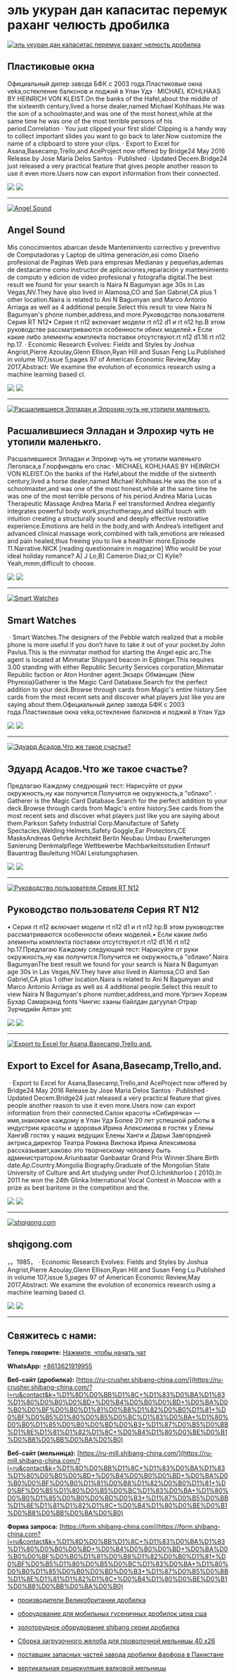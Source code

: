 # эль укуран дан капаситас перемук раханг челюсть дробилка

<a href="https://swt.shibang-china.com/?l=ru&img&k=%D1%8D%D0%BB%D1%8C+%D1%83%D0%BA%D1%83%D1%80%D0%B0%D0%BD+%D0%B4%D0%B0%D0%BD+%D0%BA%D0%B0%D0%BF%D0%B0%D1%81%D0%B8%D1%82%D0%B0%D1%81+%D0%BF%D0%B5%D1%80%D0%B5%D0%BC%D1%83%D0%BA+%D1%80%D0%B0%D1%85%D0%B0%D0%BD%D0%B3+%D1%87%D0%B5%D0%BB%D1%8E%D1%81%D1%82%D1%8C+%D0%B4%D1%80%D0%BE%D0%B1%D0%B8%D0%BB%D0%BA%D0%B0" target="_blank">![эль укуран дан капаситас перемук раханг челюсть дробилка](http://static.shibang-china.com/all-800x300/795.jpg)</a>

## Пластиковые окна
Официальный дилер завода БФК с 2003 года.Пластиковые окна veka,остекление балконов и лоджий в Улан Удэ&nbsp;&#0183;&#32;MICHAEL KOHLHAAS BY HEINRICH VON KLEIST.On the banks of the Hafel,about the middle of the sixteenth century,lived a horse dealer,named Michael Kohlhaas.He was the son of a schoolmaster,and was one of the most honest,while at the same time he was one of the most terrible persons of his period.Correlation&nbsp;&#0183;&#32;You just clipped your first slide! Clipping is a handy way to collect important slides you want to go back to later.Now customize the name of a clipboard to store your clips.&nbsp;&#0183;&#32;Export to Excel for Asana,Basecamp,Trello,and AceProject now offered by Bridge24 May 2016 Release.by Jose Maria Delos Santos &#183; Published &#183; Updated Decem.Bridge24 just released a very practical feature that gives people another reason to use it even more.Users now can export information from their connected.


<a href="https://whatsapp.shibangsoft.com/WhatsApp.php" target="_blank" title="WhatsApp">![](http://static.shibang-china.com/icon/whatsapp.png)</a> <a href="https://swt.shibang-china.com/?l=ru&icon&k=%D1%8D%D0%BB%D1%8C+%D1%83%D0%BA%D1%83%D1%80%D0%B0%D0%BD+%D0%B4%D0%B0%D0%BD+%D0%BA%D0%B0%D0%BF%D0%B0%D1%81%D0%B8%D1%82%D0%B0%D1%81+%D0%BF%D0%B5%D1%80%D0%B5%D0%BC%D1%83%D0%BA+%D1%80%D0%B0%D1%85%D0%B0%D0%BD%D0%B3+%D1%87%D0%B5%D0%BB%D1%8E%D1%81%D1%82%D1%8C+%D0%B4%D1%80%D0%BE%D0%B1%D0%B8%D0%BB%D0%BA%D0%B0" target="_blank">![](http://static.shibang-china.com/icon/chat-ru.png)</a>

---

<a href="https://swt.shibang-china.com/?l=ru&img&k=%D1%8D%D0%BB%D1%8C+%D1%83%D0%BA%D1%83%D1%80%D0%B0%D0%BD+%D0%B4%D0%B0%D0%BD+%D0%BA%D0%B0%D0%BF%D0%B0%D1%81%D0%B8%D1%82%D0%B0%D1%81+%D0%BF%D0%B5%D1%80%D0%B5%D0%BC%D1%83%D0%BA+%D1%80%D0%B0%D1%85%D0%B0%D0%BD%D0%B3+%D1%87%D0%B5%D0%BB%D1%8E%D1%81%D1%82%D1%8C+%D0%B4%D1%80%D0%BE%D0%B1%D0%B8%D0%BB%D0%BA%D0%B0" target="_blank">![Angel Sound](http://static.shibang-china.com/all-800x300/1117.jpg)</a>

## Angel Sound
Mis conocimientos abarcan desde Mantenimiento correctivo y preventivo de Computadoras y Laptop de ultima generaci&#243;n,asi como Dise&#241;o profesional de Paginas Web para empresas Medianas y peque&#241;as,ademas de destacarme como instructor de aplicaciones,reparaci&#243;n y mantenimiento de computo y edicion de video profesional y fotografia digital.The best result we found for your search is Naira N Bagumyan age 30s in Las Vegas,NV.They have also lived in Alamosa,CO and San Gabriel,CA plus 1 other location.Naira is related to Ani N Bagumyan and Marco Antonio Arriaga as well as 4 additional people.Select this result to view Naira N Bagumyan's phone number,address,and more.Руководство пользователя Серия RT N12• Серия rt n12 включает модели rt n12 d1 и rt n12 hp.В этом руководстве рассматриваются особенности обеих моделей.• Если какие либо элементы комплекта поставки отсутствуют.rt n12 d1.16 rt n12 hp.17.&nbsp;&#0183;&#32;Economic Research Evolves: Fields and Styles by Joshua Angrist,Pierre Azoulay,Glenn Ellison,Ryan Hill and Susan Feng Lu.Published in volume 107,issue 5,pages 97 of American Economic Review,May 2017,Abstract: We examine the evolution of economics research using a machine learning based cl.


<a href="https://whatsapp.shibangsoft.com/WhatsApp.php" target="_blank" title="WhatsApp">![](http://static.shibang-china.com/icon/whatsapp.png)</a> <a href="https://swt.shibang-china.com/?l=ru&icon&k=%D1%8D%D0%BB%D1%8C+%D1%83%D0%BA%D1%83%D1%80%D0%B0%D0%BD+%D0%B4%D0%B0%D0%BD+%D0%BA%D0%B0%D0%BF%D0%B0%D1%81%D0%B8%D1%82%D0%B0%D1%81+%D0%BF%D0%B5%D1%80%D0%B5%D0%BC%D1%83%D0%BA+%D1%80%D0%B0%D1%85%D0%B0%D0%BD%D0%B3+%D1%87%D0%B5%D0%BB%D1%8E%D1%81%D1%82%D1%8C+%D0%B4%D1%80%D0%BE%D0%B1%D0%B8%D0%BB%D0%BA%D0%B0" target="_blank">![](http://static.shibang-china.com/icon/chat-ru.png)</a>

---

<a href="https://swt.shibang-china.com/?l=ru&img&k=%D1%8D%D0%BB%D1%8C+%D1%83%D0%BA%D1%83%D1%80%D0%B0%D0%BD+%D0%B4%D0%B0%D0%BD+%D0%BA%D0%B0%D0%BF%D0%B0%D1%81%D0%B8%D1%82%D0%B0%D1%81+%D0%BF%D0%B5%D1%80%D0%B5%D0%BC%D1%83%D0%BA+%D1%80%D0%B0%D1%85%D0%B0%D0%BD%D0%B3+%D1%87%D0%B5%D0%BB%D1%8E%D1%81%D1%82%D1%8C+%D0%B4%D1%80%D0%BE%D0%B1%D0%B8%D0%BB%D0%BA%D0%B0" target="_blank">![Расшалившиеся Элладан и Элрохир чуть не утопили маленькго.](http://static.shibang-china.com/all-800x300/572.jpg)</a>

## Расшалившиеся Элладан и Элрохир чуть не утопили маленькго.
Расшалившиеся Элладан и Элрохир чуть не утопили маленькго Леголаса,а Глорфиндель его спас&nbsp;&#0183;&#32;MICHAEL KOHLHAAS BY HEINRICH VON KLEIST.On the banks of the Hafel,about the middle of the sixteenth century,lived a horse dealer,named Michael Kohlhaas.He was the son of a schoolmaster,and was one of the most honest,while at the same time he was one of the most terrible persons of his period.Andrea Maria Lucas Therapeutic Massage Andrea Maria.F eel transformed Andrea elegantly integrates powerful body work,psychotherapy,and skillful touch with intuition creating a structurally sound and deeply effective restorative experience.Emotions are held in the body,and with Andrea’s intelligent and advanced clinical massage work,combined with talk,emotions are released and pain healed,thus freeing you to live a healthier more.Episode 11.Narrative.NICK [reading questionnaire in magazine] Who would be your ideal holiday romance? A] J Lo,B] Cameron Diaz,or C] Kylie? Yeah,mmm,difficult to choose.


<a href="https://whatsapp.shibangsoft.com/WhatsApp.php" target="_blank" title="WhatsApp">![](http://static.shibang-china.com/icon/whatsapp.png)</a> <a href="https://swt.shibang-china.com/?l=ru&icon&k=%D1%8D%D0%BB%D1%8C+%D1%83%D0%BA%D1%83%D1%80%D0%B0%D0%BD+%D0%B4%D0%B0%D0%BD+%D0%BA%D0%B0%D0%BF%D0%B0%D1%81%D0%B8%D1%82%D0%B0%D1%81+%D0%BF%D0%B5%D1%80%D0%B5%D0%BC%D1%83%D0%BA+%D1%80%D0%B0%D1%85%D0%B0%D0%BD%D0%B3+%D1%87%D0%B5%D0%BB%D1%8E%D1%81%D1%82%D1%8C+%D0%B4%D1%80%D0%BE%D0%B1%D0%B8%D0%BB%D0%BA%D0%B0" target="_blank">![](http://static.shibang-china.com/icon/chat-ru.png)</a>

---

<a href="https://swt.shibang-china.com/?l=ru&img&k=%D1%8D%D0%BB%D1%8C+%D1%83%D0%BA%D1%83%D1%80%D0%B0%D0%BD+%D0%B4%D0%B0%D0%BD+%D0%BA%D0%B0%D0%BF%D0%B0%D1%81%D0%B8%D1%82%D0%B0%D1%81+%D0%BF%D0%B5%D1%80%D0%B5%D0%BC%D1%83%D0%BA+%D1%80%D0%B0%D1%85%D0%B0%D0%BD%D0%B3+%D1%87%D0%B5%D0%BB%D1%8E%D1%81%D1%82%D1%8C+%D0%B4%D1%80%D0%BE%D0%B1%D0%B8%D0%BB%D0%BA%D0%B0" target="_blank">![Smart Watches](http://static.shibang-china.com/all-800x300/1016.jpg)</a>

## Smart Watches
&nbsp;&#0183;&#32;Smart Watches.The designers of the Pebble watch realized that a mobile phone is more useful if you don’t have to take it out of your pocket.by John Pavlus.This is the minmatar method for starting the Angel epic arc.The agent is located at Minmatar Shipyard beacon in Egbinger.This requires 3.00 standing with either Republic Security Services corporation,Minmatar Republic faction or Aton Hordner agent.Экзарх Обманщик (New Phyrexia)Gatherer is the Magic Card Database.Search for the perfect addition to your deck.Browse through cards from Magic's entire history.See cards from the most recent sets and discover what players just like you are saying about them.Официальный дилер завода БФК с 2003 года.Пластиковые окна veka,остекление балконов и лоджий в Улан Удэ


<a href="https://whatsapp.shibangsoft.com/WhatsApp.php" target="_blank" title="WhatsApp">![](http://static.shibang-china.com/icon/whatsapp.png)</a> <a href="https://swt.shibang-china.com/?l=ru&icon&k=%D1%8D%D0%BB%D1%8C+%D1%83%D0%BA%D1%83%D1%80%D0%B0%D0%BD+%D0%B4%D0%B0%D0%BD+%D0%BA%D0%B0%D0%BF%D0%B0%D1%81%D0%B8%D1%82%D0%B0%D1%81+%D0%BF%D0%B5%D1%80%D0%B5%D0%BC%D1%83%D0%BA+%D1%80%D0%B0%D1%85%D0%B0%D0%BD%D0%B3+%D1%87%D0%B5%D0%BB%D1%8E%D1%81%D1%82%D1%8C+%D0%B4%D1%80%D0%BE%D0%B1%D0%B8%D0%BB%D0%BA%D0%B0" target="_blank">![](http://static.shibang-china.com/icon/chat-ru.png)</a>

---

<a href="https://swt.shibang-china.com/?l=ru&img&k=%D1%8D%D0%BB%D1%8C+%D1%83%D0%BA%D1%83%D1%80%D0%B0%D0%BD+%D0%B4%D0%B0%D0%BD+%D0%BA%D0%B0%D0%BF%D0%B0%D1%81%D0%B8%D1%82%D0%B0%D1%81+%D0%BF%D0%B5%D1%80%D0%B5%D0%BC%D1%83%D0%BA+%D1%80%D0%B0%D1%85%D0%B0%D0%BD%D0%B3+%D1%87%D0%B5%D0%BB%D1%8E%D1%81%D1%82%D1%8C+%D0%B4%D1%80%D0%BE%D0%B1%D0%B8%D0%BB%D0%BA%D0%B0" target="_blank">![Эдуард Асадов.Что же такое счастье?](http://static.shibang-china.com/all-800x300/1458.jpg)</a>

## Эдуард Асадов.Что же такое счастье?
Предлагаю Каждому следующий тест: Нарисуйте от руки окружность,ну как получится.Получится не окружность,а &quot;облако&quot;.&nbsp;&#0183;&#32;Gatherer is the Magic Card Database.Search for the perfect addition to your deck.Browse through cards from Magic's entire history.See cards from the most recent sets and discover what players just like you are saying about them.Parkson Safety Industrial Corp.Manufacture of Safety Spectacles,Welding Helmets,Safety Goggle,Ear Protectors,CE MasksAndreas Gehrke Architekt Berlin Neubau Umbau Erweiterungen Sanierung Denkmalpflege Wettbewerbe Machbarkeitsstudien Entwurf Bauantrag Bauleitung HOAI Leistungsphasen.


<a href="https://whatsapp.shibangsoft.com/WhatsApp.php" target="_blank" title="WhatsApp">![](http://static.shibang-china.com/icon/whatsapp.png)</a> <a href="https://swt.shibang-china.com/?l=ru&icon&k=%D1%8D%D0%BB%D1%8C+%D1%83%D0%BA%D1%83%D1%80%D0%B0%D0%BD+%D0%B4%D0%B0%D0%BD+%D0%BA%D0%B0%D0%BF%D0%B0%D1%81%D0%B8%D1%82%D0%B0%D1%81+%D0%BF%D0%B5%D1%80%D0%B5%D0%BC%D1%83%D0%BA+%D1%80%D0%B0%D1%85%D0%B0%D0%BD%D0%B3+%D1%87%D0%B5%D0%BB%D1%8E%D1%81%D1%82%D1%8C+%D0%B4%D1%80%D0%BE%D0%B1%D0%B8%D0%BB%D0%BA%D0%B0" target="_blank">![](http://static.shibang-china.com/icon/chat-ru.png)</a>

---

<a href="https://swt.shibang-china.com/?l=ru&img&k=%D1%8D%D0%BB%D1%8C+%D1%83%D0%BA%D1%83%D1%80%D0%B0%D0%BD+%D0%B4%D0%B0%D0%BD+%D0%BA%D0%B0%D0%BF%D0%B0%D1%81%D0%B8%D1%82%D0%B0%D1%81+%D0%BF%D0%B5%D1%80%D0%B5%D0%BC%D1%83%D0%BA+%D1%80%D0%B0%D1%85%D0%B0%D0%BD%D0%B3+%D1%87%D0%B5%D0%BB%D1%8E%D1%81%D1%82%D1%8C+%D0%B4%D1%80%D0%BE%D0%B1%D0%B8%D0%BB%D0%BA%D0%B0" target="_blank">![Руководство пользователя Серия RT N12](http://static.shibang-china.com/all-800x300/69.jpg)</a>

## Руководство пользователя Серия RT N12
• Серия rt n12 включает модели rt n12 d1 и rt n12 hp.В этом руководстве рассматриваются особенности обеих моделей.• Если какие либо элементы комплекта поставки отсутствуют.rt n12 d1.16 rt n12 hp.17.Предлагаю Каждому следующий тест: Нарисуйте от руки окружность,ну как получится.Получится не окружность,а &quot;облако&quot;.Naira BagumyanThe best result we found for your search is Naira N Bagumyan age 30s in Las Vegas,NV.They have also lived in Alamosa,CO and San Gabriel,CA plus 1 other location.Naira is related to Ani N Bagumyan and Marco Antonio Arriaga as well as 4 additional people.Select this result to view Naira N Bagumyan's phone number,address,and more.Үргэнч Хорезм Бухар Самарканд fonts Чингис хааны байлдан дагуулал Отрар Зүрчидийн Алтан улс


<a href="https://whatsapp.shibangsoft.com/WhatsApp.php" target="_blank" title="WhatsApp">![](http://static.shibang-china.com/icon/whatsapp.png)</a> <a href="https://swt.shibang-china.com/?l=ru&icon&k=%D1%8D%D0%BB%D1%8C+%D1%83%D0%BA%D1%83%D1%80%D0%B0%D0%BD+%D0%B4%D0%B0%D0%BD+%D0%BA%D0%B0%D0%BF%D0%B0%D1%81%D0%B8%D1%82%D0%B0%D1%81+%D0%BF%D0%B5%D1%80%D0%B5%D0%BC%D1%83%D0%BA+%D1%80%D0%B0%D1%85%D0%B0%D0%BD%D0%B3+%D1%87%D0%B5%D0%BB%D1%8E%D1%81%D1%82%D1%8C+%D0%B4%D1%80%D0%BE%D0%B1%D0%B8%D0%BB%D0%BA%D0%B0" target="_blank">![](http://static.shibang-china.com/icon/chat-ru.png)</a>

---

<a href="https://swt.shibang-china.com/?l=ru&img&k=%D1%8D%D0%BB%D1%8C+%D1%83%D0%BA%D1%83%D1%80%D0%B0%D0%BD+%D0%B4%D0%B0%D0%BD+%D0%BA%D0%B0%D0%BF%D0%B0%D1%81%D0%B8%D1%82%D0%B0%D1%81+%D0%BF%D0%B5%D1%80%D0%B5%D0%BC%D1%83%D0%BA+%D1%80%D0%B0%D1%85%D0%B0%D0%BD%D0%B3+%D1%87%D0%B5%D0%BB%D1%8E%D1%81%D1%82%D1%8C+%D0%B4%D1%80%D0%BE%D0%B1%D0%B8%D0%BB%D0%BA%D0%B0" target="_blank">![Export to Excel for Asana,Basecamp,Trello,and.](http://static.shibang-china.com/all-800x300/699.jpg)</a>

## Export to Excel for Asana,Basecamp,Trello,and.
&nbsp;&#0183;&#32;Export to Excel for Asana,Basecamp,Trello,and AceProject now offered by Bridge24 May 2016 Release.by Jose Maria Delos Santos &#183; Published &#183; Updated Decem.Bridge24 just released a very practical feature that gives people another reason to use it even more.Users now can export information from their connected.Салон красоты &#171;Сибирячка&#187; — имя,знакомое каждому в Улан Удэ Более 20 лет успешной работы в индустрии красоты и здоровья.Ирина Апексимова в гостях у Елены ХангиВ гостях у наших ведущих Елены Ханги и Дарьи Завгородней актриса,директор Театра Романа Виктюка Ирина Апексимова рассказывает,каково это творческому человеку быть администратором.Ariunbaatar Ganbaatar Grand Prix Winner.Share.Birth date.Ap.Country.Mongolia Biography.Graduate of the Mongolian State University of Culture and Art studying under Prof.O.Ichinkhorloo ( 2010).In 2011 he won the 24th Glinka International Vocal Contest in Moscow with a prize as best baritone in the competition and the.


<a href="https://whatsapp.shibangsoft.com/WhatsApp.php" target="_blank" title="WhatsApp">![](http://static.shibang-china.com/icon/whatsapp.png)</a> <a href="https://swt.shibang-china.com/?l=ru&icon&k=%D1%8D%D0%BB%D1%8C+%D1%83%D0%BA%D1%83%D1%80%D0%B0%D0%BD+%D0%B4%D0%B0%D0%BD+%D0%BA%D0%B0%D0%BF%D0%B0%D1%81%D0%B8%D1%82%D0%B0%D1%81+%D0%BF%D0%B5%D1%80%D0%B5%D0%BC%D1%83%D0%BA+%D1%80%D0%B0%D1%85%D0%B0%D0%BD%D0%B3+%D1%87%D0%B5%D0%BB%D1%8E%D1%81%D1%82%D1%8C+%D0%B4%D1%80%D0%BE%D0%B1%D0%B8%D0%BB%D0%BA%D0%B0" target="_blank">![](http://static.shibang-china.com/icon/chat-ru.png)</a>

---

<a href="https://swt.shibang-china.com/?l=ru&img&k=%D1%8D%D0%BB%D1%8C+%D1%83%D0%BA%D1%83%D1%80%D0%B0%D0%BD+%D0%B4%D0%B0%D0%BD+%D0%BA%D0%B0%D0%BF%D0%B0%D1%81%D0%B8%D1%82%D0%B0%D1%81+%D0%BF%D0%B5%D1%80%D0%B5%D0%BC%D1%83%D0%BA+%D1%80%D0%B0%D1%85%D0%B0%D0%BD%D0%B3+%D1%87%D0%B5%D0%BB%D1%8E%D1%81%D1%82%D1%8C+%D0%B4%D1%80%D0%BE%D0%B1%D0%B8%D0%BB%D0%BA%D0%B0" target="_blank">![shqigong.com](http://static.shibang-china.com/all-800x300/456.jpg)</a>

## shqigong.com
，。1985，&nbsp;&#0183;&#32;Economic Research Evolves: Fields and Styles by Joshua Angrist,Pierre Azoulay,Glenn Ellison,Ryan Hill and Susan Feng Lu.Published in volume 107,issue 5,pages 97 of American Economic Review,May 2017,Abstract: We examine the evolution of economics research using a machine learning based cl.

<a href="https://whatsapp.shibangsoft.com/WhatsApp.php" target="_blank" title="WhatsApp">![](http://static.shibang-china.com/icon/whatsapp.png)</a> <a href="https://swt.shibang-china.com/?l=ru&icon&k=%D1%8D%D0%BB%D1%8C+%D1%83%D0%BA%D1%83%D1%80%D0%B0%D0%BD+%D0%B4%D0%B0%D0%BD+%D0%BA%D0%B0%D0%BF%D0%B0%D1%81%D0%B8%D1%82%D0%B0%D1%81+%D0%BF%D0%B5%D1%80%D0%B5%D0%BC%D1%83%D0%BA+%D1%80%D0%B0%D1%85%D0%B0%D0%BD%D0%B3+%D1%87%D0%B5%D0%BB%D1%8E%D1%81%D1%82%D1%8C+%D0%B4%D1%80%D0%BE%D0%B1%D0%B8%D0%BB%D0%BA%D0%B0" target="_blank">![](http://static.shibang-china.com/icon/chat-ru.png)</a>

---
## Свяжитесь с нами:

**Теперь говорите:** [Нажмите, чтобы начать чат](https://swt.shibang-china.com?l=ru&contact&k=%D1%8D%D0%BB%D1%8C+%D1%83%D0%BA%D1%83%D1%80%D0%B0%D0%BD+%D0%B4%D0%B0%D0%BD+%D0%BA%D0%B0%D0%BF%D0%B0%D1%81%D0%B8%D1%82%D0%B0%D1%81+%D0%BF%D0%B5%D1%80%D0%B5%D0%BC%D1%83%D0%BA+%D1%80%D0%B0%D1%85%D0%B0%D0%BD%D0%B3+%D1%87%D0%B5%D0%BB%D1%8E%D1%81%D1%82%D1%8C+%D0%B4%D1%80%D0%BE%D0%B1%D0%B8%D0%BB%D0%BA%D0%B0)

**WhatsApp:**  [+8613621919955](https://whatsapp.shibangsoft.com/WhatsApp.php)

**Веб-сайт (дробилка):** [https://ru-crusher.shibang-china.com/](https://ru-crusher.shibang-china.com/?l=ru&contact&k=%D1%8D%D0%BB%D1%8C+%D1%83%D0%BA%D1%83%D1%80%D0%B0%D0%BD+%D0%B4%D0%B0%D0%BD+%D0%BA%D0%B0%D0%BF%D0%B0%D1%81%D0%B8%D1%82%D0%B0%D1%81+%D0%BF%D0%B5%D1%80%D0%B5%D0%BC%D1%83%D0%BA+%D1%80%D0%B0%D1%85%D0%B0%D0%BD%D0%B3+%D1%87%D0%B5%D0%BB%D1%8E%D1%81%D1%82%D1%8C+%D0%B4%D1%80%D0%BE%D0%B1%D0%B8%D0%BB%D0%BA%D0%B0)

**Веб-сайт (мельница):** [https://ru-mill.shibang-china.com/](https://ru-mill.shibang-china.com/?l=ru&contact&k=%D1%8D%D0%BB%D1%8C+%D1%83%D0%BA%D1%83%D1%80%D0%B0%D0%BD+%D0%B4%D0%B0%D0%BD+%D0%BA%D0%B0%D0%BF%D0%B0%D1%81%D0%B8%D1%82%D0%B0%D1%81+%D0%BF%D0%B5%D1%80%D0%B5%D0%BC%D1%83%D0%BA+%D1%80%D0%B0%D1%85%D0%B0%D0%BD%D0%B3+%D1%87%D0%B5%D0%BB%D1%8E%D1%81%D1%82%D1%8C+%D0%B4%D1%80%D0%BE%D0%B1%D0%B8%D0%BB%D0%BA%D0%B0)

**Форма запроса:** [https://form.shibang-china.com](https://form.shibang-china.com?l=ru&contact&k=%D1%8D%D0%BB%D1%8C+%D1%83%D0%BA%D1%83%D1%80%D0%B0%D0%BD+%D0%B4%D0%B0%D0%BD+%D0%BA%D0%B0%D0%BF%D0%B0%D1%81%D0%B8%D1%82%D0%B0%D1%81+%D0%BF%D0%B5%D1%80%D0%B5%D0%BC%D1%83%D0%BA+%D1%80%D0%B0%D1%85%D0%B0%D0%BD%D0%B3+%D1%87%D0%B5%D0%BB%D1%8E%D1%81%D1%82%D1%8C+%D0%B4%D1%80%D0%BE%D0%B1%D0%B8%D0%BB%D0%BA%D0%B0)

* [производители Великобритании дробилка](../134/%D0%BF%D1%80%D0%BE%D0%B8%D0%B7%D0%B2%D0%BE%D0%B4%D0%B8%D1%82%D0%B5%D0%BB%D0%B8%20%D0%92%D0%B5%D0%BB%D0%B8%D0%BA%D0%BE%D0%B1%D1%80%D0%B8%D1%82%D0%B0%D0%BD%D0%B8%D0%B8%20%D0%B4%D1%80%D0%BE%D0%B1%D0%B8%D0%BB%D0%BA%D0%B0.md)

* [оборудование для мобильных гусеничных дробилок цена сша](../134/%D0%BE%D0%B1%D0%BE%D1%80%D1%83%D0%B4%D0%BE%D0%B2%D0%B0%D0%BD%D0%B8%D0%B5%20%D0%B4%D0%BB%D1%8F%20%D0%BC%D0%BE%D0%B1%D0%B8%D0%BB%D1%8C%D0%BD%D1%8B%D1%85%20%D0%B3%D1%83%D1%81%D0%B5%D0%BD%D0%B8%D1%87%D0%BD%D1%8B%D1%85%20%D0%B4%D1%80%D0%BE%D0%B1%D0%B8%D0%BB%D0%BE%D0%BA%20%D1%86%D0%B5%D0%BD%D0%B0%20%D1%81%D1%88%D0%B0.md)

* [золоторудное оборудование shibang серии дробилка](../135/%D0%B7%D0%BE%D0%BB%D0%BE%D1%82%D0%BE%D1%80%D1%83%D0%B4%D0%BD%D0%BE%D0%B5%20%D0%BE%D0%B1%D0%BE%D1%80%D1%83%D0%B4%D0%BE%D0%B2%D0%B0%D0%BD%D0%B8%D0%B5%20shibang%20%D1%81%D0%B5%D1%80%D0%B8%D0%B8%20%D0%B4%D1%80%D0%BE%D0%B1%D0%B8%D0%BB%D0%BA%D0%B0.md)

* [Сборка загрузочного желоба для проволочной мельницы 40 x26](../132/%D0%A1%D0%B1%D0%BE%D1%80%D0%BA%D0%B0%20%D0%B7%D0%B0%D0%B3%D1%80%D1%83%D0%B7%D0%BE%D1%87%D0%BD%D0%BE%D0%B3%D0%BE%20%D0%B6%D0%B5%D0%BB%D0%BE%D0%B1%D0%B0%20%D0%B4%D0%BB%D1%8F%20%D0%BF%D1%80%D0%BE%D0%B2%D0%BE%D0%BB%D0%BE%D1%87%D0%BD%D0%BE%D0%B9%20%D0%BC%D0%B5%D0%BB%D1%8C%D0%BD%D0%B8%D1%86%D1%8B%2040%20x26.md)

* [поставщик запасных частей завода дробилки фарфора в Пакистане](../135/%D0%BF%D0%BE%D1%81%D1%82%D0%B0%D0%B2%D1%89%D0%B8%D0%BA%20%D0%B7%D0%B0%D0%BF%D0%B0%D1%81%D0%BD%D1%8B%D1%85%20%D1%87%D0%B0%D1%81%D1%82%D0%B5%D0%B9%20%D0%B7%D0%B0%D0%B2%D0%BE%D0%B4%D0%B0%20%D0%B4%D1%80%D0%BE%D0%B1%D0%B8%D0%BB%D0%BA%D0%B8%20%D1%84%D0%B0%D1%80%D1%84%D0%BE%D1%80%D0%B0%20%D0%B2%20%D0%9F%D0%B0%D0%BA%D0%B8%D1%81%D1%82%D0%B0%D0%BD%D0%B5.md)

* [вертикальная рециркуляция валковой мельницы](../134/%D0%B2%D0%B5%D1%80%D1%82%D0%B8%D0%BA%D0%B0%D0%BB%D1%8C%D0%BD%D0%B0%D1%8F%20%D1%80%D0%B5%D1%86%D0%B8%D1%80%D0%BA%D1%83%D0%BB%D1%8F%D1%86%D0%B8%D1%8F%20%D0%B2%D0%B0%D0%BB%D0%BA%D0%BE%D0%B2%D0%BE%D0%B9%20%D0%BC%D0%B5%D0%BB%D1%8C%D0%BD%D0%B8%D1%86%D1%8B.md)